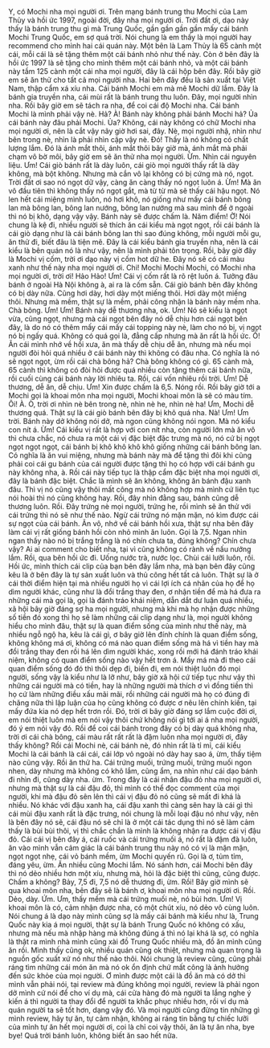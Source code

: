 Y, có Mochi nha mọi người ơi. Trên mạng bánh trung thu Mochi của Lam Thủy và hồi ức 1997, ngoài đời, đây nha mọi người ơi. Trời đất ơi, dạo này thấy là bánh trung thu gì mà Trung Quốc, gần gần gần gần mấy cái bánh Mochi Trung Quốc, em sợ quá trời. Nói chung là em thấy là mọi người hay recommend cho mình hai cái quán này. Một bên là Lam Thủy là 65 cành một cái, mỗi cái là sẽ tặng thêm một cái bánh nhỏ như thế này. Còn ở bên đây là hồi ức 1997 là sẽ tặng cho mình thêm một cái bánh nhỏ, và một cái bánh này tầm 125 cành một cái nha mọi người, đây là cái hộp bên đây. Rồi bây giờ em sẽ ăn thử cho tất cả mọi người nha. Hai bên đây đều là sản xuất tại Việt Nam, thập cẩm xá xíu nha. Cái bánh Mochi em mà mê Mochi dữ lắm. Đây là bánh gia truyền nha, cái mùi rất là bánh trung thu luôn. Đây, mọi người nhìn nha. Rồi bây giờ em sẽ tách ra nha, để coi cái độ Mochi nha. Cái bánh Mochi là mình phải vậy nè. Hả? À! Bánh này không phải bánh Mochi hả? Ủa cái bánh này đâu phải Mochi. Ủa? Không, cái này không có chữ Mochi nha mọi người ơi, nên là cắt vậy nãy giờ hơi sai, đây. Nè, mọi người nhậ, nhìn như bên trong nè, nhìn là phải nhìn cặp vậy nè. Đó! Thấy là nó không có chất lượng lắm. Đó là ánh mắt thôi, ánh mắt thôi bây giờ mà, ánh mắt mà phải chạm vô bờ môi, bây giờ em sẽ ăn thử nha mọi người. Ừm. Nhìn cái nguyên liệu. Ưm! Cái giò bánh rất là dày luôn, cái giò mọi người thấy rất là dày không, mà bột không. Nhưng mà cắn vô lại không có bị cứng mà nó, ngọt. Trời đất ơi sao nó ngọt dữ vậy, càng ăn càng thấy nó ngọt luôn á. Ừm! Mà ăn vô đầu tiên thì không thấy nó ngọt gắt, mà từ từ mà sẽ thấy cái hậu ngọt. Nó len hết cái miệng mình luôn, nó hơi khô, nó giống như mấy cái bánh bông lan mà bông lan, bông lan nướng, bông lan nướng mà sau mình để ở ngoài thì nó bị khô, dạng vậy vậy. Bánh này sẽ được chấm là. Năm điểm! Ờ! Nói chung là kệ đi, nhiều người sẽ thích ăn cái kiểu mà ngọt ngọt, rồi cái bánh là cái giò dạng như là cái bánh bông lan thì sao đúng không, mỗi người mỗi gu, ăn thử đi, biết đâu là tiện mê. Đây là cái kiểu bánh gia truyền nha, nên là cái kiểu là bên quán nó là như vậy, nên là mình phải tôn trọng. Rồi, bây giờ đây là Mochi vị cốm, trời ơi dạo này vị cốm hot dữ he. Đây nó sẽ có cái màu xanh như thế này nha mọi người ơi. Chi! Mochi Mochi Mochi, có Mochi nha mọi người ơi, trời ơi! Hảo Hảo! Ưm! Cái vị cốm rất là rõ rệt luôn á. Tưởng đâu bánh ở ngoài Hà Nội không à, ai ra là cốm sẵn. Cái giò bánh bên đây không có bị dày nữa. Cũng hơi dày, hơi dày một miếng thôi. Hơi dày một miếng thôi. Nhưng mà mềm, thật sự là mềm, phải công nhận là bánh này mềm nha. Chà bông. Ưm! Ưm! Bánh này dễ thương nha, ok. Ưm! Nó sẽ kiểu là ngọt vừa, cũng ngọt, nhưng mà cái ngọt bên đây nó dễ chịu hơn cái ngọt bên đây, là do nó có thêm mấy cái mấy cái topping này nè, làm cho nó bị, vị ngọt nó bị ngấy quá. Không có quá gọi là, đẳng cấp nhưng mà ăn rất là hồi ức. Ồ! Ăn cái mình nhớ về hồi xưa, ăn mà thấy dễ chịu dễ ăn, nhưng mà nếu mọi người đòi hỏi quá nhiều ở cái bánh này thì không có đâu nha. Có nghĩa là nó sẽ ngọt ngọt, ừm rồi cái chà bông hả? Chà bông không có gì. 65 cành mà, 65 cành thì không có đòi hỏi được quá nhiều còn tặng thêm cái bánh nữa, rồi cuối cùng cái bánh này lời nhiêu ta. Rồi, cái vốn nhiêu rồi trời. Ưm! Dễ thương, dễ ăn, dễ chịu. Ưm! Xin được chấm là 6,5. Nóng rồi. Rồi bây giờ tới a Mochi gọi là khoai môn nha mọi người, Mochi khoai môn là sẽ có màu tím. Ôi! À. Ò, trời ơi nhìn nè bên trong nè, nhìn nè he, nhìn nè ha! Ưm, Mochi dễ thương quá. Thật sự là cái giò bánh bên đây bị khô quá nha. Nà! Ưm! Ưm trời. Bánh này dở không nói dở, mà ngon cũng không nói ngon. Mà nó kiểu con nít á. Ừm! Cái kiểu vị rất là hợp với con nít nha, còn người lớn mà ăn vô thì chưa chắc, nó chưa ra một cái vị đặc biệt đặc trưng mà nó, nó cứ bị ngọt ngọt ngọt ngọt, cái bánh bị khô khô khô khô giống những cái bánh bông lan. Có nghĩa là ăn vui miệng, nhưng mà bánh này mà để tặng thì đôi khi cũng phải coi cái gu bánh của cái người được tặng thì họ có hợp với cái bánh gu này không nha, à. Rồi cái này tiếp tục là thập cẩm đặc biệt nha mọi người ơi, đây là bánh đặc biệt. Chắc là mình sẽ ăn không, không ăn bánh đậu xanh đâu. Thì vị nó cũng vậy thôi mất công mà nó không hợp mà mình cứ liên tục nói hoài thì nó cũng không hay. Rồi, đây nhìn đằng sau, bánh cũng dễ thương luôn. Rồi. Đây trứng nè mọi người, trứng he, rồi mình sẽ ăn thử với cái trứng thì nó sẽ như thế nào. Ngừ cái trứng nó mặn mặn, nó kìm được cái sự ngọt của cái bánh. Ăn vô, nhớ về cái bánh hồi xưa, thật sự nha bên đây làm cái vị rất giống bánh hồi còn nhỏ mình ăn luôn. Gọi là 7,5. Ngan nhìn ngan thấy nào nó bị trắng trắng là nó chín chưa ta, đúng không? Chín chưa vậy? Ai ai comment cho biết nha, tại vì cũng không có rành về nấu nướng lắm. Rồi, qua bên hồi ức đi. Uống nước trà, nước lọc. Chùi cái lưỡi luôn, rồi. Hồi ức, mình thích cái clip của bạn bên đây lắm nha, mà bạn bên đây cũng kêu là ở bên đây là tự sản xuất luôn và thủ công hết tất cả luôn. Thật sự là ở cái thời điểm hiện tại mà nhiều người họ vì cái lợi ích cá nhân của họ để họ dìm người khác, cũng như là đổi trắng thay đen, ơ nhận tiền để mà há đưa ra những cái mà gọi là, gọi là đánh tráo khái niệm, dẫn dắt dư luận quá nhiều, xã hội bây giờ đáng sợ ha mọi người, nhưng mà khi mà họ nhận được những số tiền đó xong thì họ sẽ làm những cái clip dạng như là, mọi người không hiểu cho mình đâu, thật sự là quan điểm sống của mình như thế này, mà nhiều ngỗ ngộ ha, kêu là cái gì, ơ bây giờ lên đính chính là quan điểm sống, không không má ơi, không có má nào quan điểm sống mà há vì tiền hay mà đổi trắng thay đen rồi há lên dìm người khác, xong rồi mới há đánh tráo khái niệm, không có quan điểm sống nào vậy hết trơn á. Mấy má mà đi theo cái quan điểm sống đó đó thì thôi dẹp đi, biến đi, em nói thiệt luôn đó mọi người, sống vậy là kiểu như là lỡ như, bây giờ xã hội cứ tiếp tục như vậy thì những cái người mà có tiền, hay là những người mà thích ơ vì đồng tiền thì họ cứ làm những điều xấu mãi mãi, rồi những cái người mà họ có đúng đi chăng nữa thì lập luận của họ cũng không có được ơ nêu lên chính kiến, tại mấy đứa kia nó dẹp hết trơn rồi. Đó, trời ơi bây giờ đáng sợ lắm cuộc đời ơi, em nói thiệt luôn mà em nói vậy thôi chứ không nói gì tới ai á nha mọi người, đó ý em nói vậy đó. Rồi để coi cái bánh trong đây có bị dày quá không nha, trời ơi cái chà bông, cái màu rất rất rất là đậm luôn nha mọi người ơi, đây thấy không? Rồi cái Mochi nè, cái bánh nè, đó nhìn rất là tỉ mỉ, cái kiểu Mochi là cái bánh là cái cái, cái lớp vỏ ngoài nó dày hay sao á, ừm, thấy tiệm nào cũng vậy. Rồi ăn thử ha. Cái trứng muối, trứng muối, trứng muối ngon nhen, dày nhưng mà không có khô lắm, cũng ẩm, na nhìn như cái dạo bánh đi nhìn đi, cũng dày nha. ừm. Trong đây là cái nhân đậu đỏ nha mọi người ơi, nhưng mà thật sự là cái đậu đỏ, thì mình có thể đọc comment của mọi người, khi mà đậu đỏ sên lên thì cái vị đậu đỏ nó cũng sẽ mất đi khá là nhiều. Nó khác với đậu xanh ha, cái đậu xanh thì càng sên hay là cái gì thì cái mùi đậu xanh rất là đặc trưng, nói chung là mỗi loại đậu nó như vậy, nên là bên đây nó sẽ, cái đậu nó sẽ chỉ là ở một cái tác dụng thì nó sẽ làm cảm thấy là bùi bùi thôi, vị thì chắc chắn là mình là không nhận ra được cái vị đậu đỏ. Cái cái vị bên đây á, cái ruốc và cái trứng muối á, nó rất là đậm đà luôn, ăn vào mình vẫn cảm giác là cái bánh trung thu này nó có vị là mặn mặn, ngọt ngọt nhẹ, cái vỏ bánh mềm, ừm Mochi quyến rũ. Gọi là ơ, tủm tỉm, đáng yêu, ừm. Ăn nhiều cũng Mochi lắm. Nó sánh hơn, cái Mochi bên đây thì nó dẻo nhiều hơn một xíu, nhưng mà, hỏi là đặc biệt thì cũng, cũng được. Chấm a không? Bảy, 7,5 đi, 7,5 nó dễ thương đi, ừm. Rồi! Bây giờ mình sẽ qua khoai môn nha, bên đây sẽ là bánh ơ, khoai môn nha mọi người ơi. Rồi. Dẻo, dày. Ứm. Ưm, thấy mềm mà cái trứng muối nè, nó bùi hơn. Ưm! Vị khoai môn là có, cảm nhận được nha, có một chút xíu, nó dẻo vô cùng luôn. Nói chung á là dạo này mình cũng sợ là mấy cái bánh mà kiểu như là, Trung Quốc này kia á mọi người, thật sự là bánh Trung Quốc nó không có xấu, nhưng mà nếu mà nhập hàng mà không đúng á thì nó lại khá là sợ, có nghĩa là thật ra mình nhà mình cũng xài đồ Trung Quốc nhiều mà, đồ ăn mình cũng ăn rồi. Mình thấy cũng ok, nhiều quán cũng ok thiệt, nhưng mà quan trọng là nguồn gốc xuất xứ nó như thế nào thôi. Nói chung là review cũng, cũng phải ráng tìm những cái món ăn mà nó ok ổn định chứ mất công là ảnh hưởng đến sức khỏe của mọi người. Ơ mình được một cái là đồ ăn mà có dở thì mình vẫn phải nói, tại review mà đúng không mọi người, review là phải ngon dở mình cứ nói để cho ví dụ mà, cái cửa hàng đó mà người ta lắng nghe ý kiến á thì người ta thay đổi để người ta khắc phục nhiều hơn, rồi ví dụ mà quán người ta sẽ tốt hơn, dạng vậy đó. Và mọi người cũng đừng tin những gì mình review, hãy tự ăn, tự cảm nhận, không ai ráng tin bằng tự chiếc lưỡi của mình tự ăn hết mọi người ơi, coi là chỉ coi vậy thôi, ăn là tự ăn nha, bye bye! Quá trời bánh luôn, không biết ăn sao hết nữa.